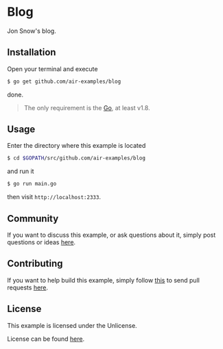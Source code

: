 # Blog

Jon Snow's blog.

## Installation

Open your terminal and execute

```bash
$ go get github.com/air-examples/blog
```

done.

> The only requirement is the [Go](https://golang.org), at least v1.8.

## Usage

Enter the directory where this example is located

```bash
$ cd $GOPATH/src/github.com/air-examples/blog
```

and run it

```bash
$ go run main.go
```

then visit `http://localhost:2333`.

## Community

If you want to discuss this example, or ask questions about it, simply post
questions or ideas [here](https://github.com/air-examples/blog/issues).

## Contributing

If you want to help build this example, simply follow
[this](https://github.com/air-examples/blog/wiki/Contributing) to send pull
requests [here](https://github.com/air-examples/blog/pulls).

## License

This example is licensed under the Unlicense.

License can be found [here](LICENSE).
